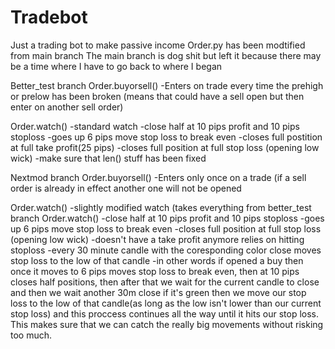 # Tradebot
Just a trading bot to make passive income
Order.py has been modtified from main branch
The main branch is dog shit but left it because there may be a time where I have to go back to where I began

Better_test branch
Order.buyorsell() 
  -Enters on trade every time the prehigh or prelow has been broken (means that could have a sell open but then enter on another sell order)
  
Order.watch()
  -standard watch
    -close half at 10 pips profit and 10 pips stoploss
    -goes up 6 pips move stop loss to break even
    -closes full postition at full take profit(25 pips)
    -closes full position at full stop loss (opening low wick)
    -make sure that len() stuff has been fixed
 
Nextmod branch
Order.buyorsell()
  -Enters only once on a trade (if a sell order is already in effect another one will not be opened

Order.watch()
  -slightly modified watch (takes everything from better_test branch Order.watch()
    -close half at 10 pips profit and 10 pips stoploss
    -goes up 6 pips move stop loss to break even
    -closes full position at full stop loss (opening low wick)
    -doesn't have a take profit anymore relies on hitting stoploss
    -every 30 minute candle with the coresponding color close moves stop loss to the low of that candle
      -in other words if opened a buy then once it moves to 6 pips moves stop loss to break even, then at 10 pips closes half positions, then after that we wait for the current candle to close and then we wait another 30m close if it's green then we move our stop loss to the low of that candle(as long as the low isn't lower than our current stop loss) and this proccess continues all the way until it hits our stop loss. This makes sure that we can catch the really big movements without risking too much.
  
